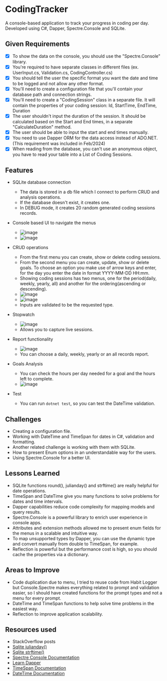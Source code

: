 
# CodingTracker

A console-based application to track your progress in coding per day. Developed
using C#, Dapper, Spectre.Console and SQLite.

## Given Requirements

- [x] To show the data on the console, you should use the "Spectre.Console" library.
- [x] You're required to have separate classes in different files (ex. UserInput.cs,
Validation.cs, CodingController.cs)
- [x] You should tell the user the specific format you want the date and time to be logged
and not allow any other format.
- [x] You'll need to create a configuration file that you'll contain your database path
and connection strings.
- [x] You'll need to create a "CodingSession" class in a separate file. It will contain
the properties of your coding session: Id, StartTime, EndTime, Duration
- [x] The user shouldn't input the duration of the session. It should be calculated based
on the Start and End times, in a separate "CalculateDuration" method.
- [x] The user should be able to input the start and end times manually.
- [x] You need to use Dapper ORM for the data access instead of ADO.NET. (This requirement
was included in Feb/2024)
- [x] When reading from the database, you can't use an anonymous object, you have to read
your table into a List of Coding Sessions.

## Features

- SQLite database connection
  - The data is stored in a db file which I connect to perform CRUD and analysis operations.
  - If the database doesn't exist, it creates one.
  - In DEBUG mode, it creates 20 random generated coding sessions records.

- Console based UI to navigate the menus

  - ![image](https://github.com/user-attachments/assets/328be0a0-b766-44f9-9a85-1bfd9ca399a5)
  - ![image](https://github.com/user-attachments/assets/12d74f11-e870-41f9-bcab-c5c9a52fc6a4)

- CRUD operations

  - From the first menu you can create, show or delete coding sessions.
  - From the second menu you can create, update, show or delete goals. To choose an option you make use of arrow keys and enter, for the day you enter the date in format YYYY-MM-DD HH:mm.
  - Showing coding sessions has two menus, one for the period(daily, weekly, yearly, all) and another for the ordering(ascending or descending).
  - ![image](https://github.com/user-attachments/assets/8fada7ff-160c-4c64-9eed-7acb3ec2a860)
  - ![image](https://github.com/user-attachments/assets/3a50c2aa-271c-4714-a109-4e1d3c74f8d9)
  - Inputs are validated to be the requested type.

- Stopwatch

  - ![image](https://github.com/user-attachments/assets/9fa0b6b5-c6db-4386-9ad1-8e877d3b1583)
  - Allows you to capture live sessions.

- Report functionality

  - ![image](https://github.com/user-attachments/assets/12434efd-2723-4035-bca6-392e7d021729)
  - You can choose a daily, weekly, yearly or an all records report.

- Goals Analysis

  - You can check the hours per day needed for a goal and the hours left to complete.
  - ![image](https://github.com/user-attachments/assets/7bfea428-f369-4ec6-ae09-4dd45c66cac0)

- Test

  - You can run `dotnet test`, so you can test the DateTime validation.

## Challenges

- Creating a configuration file.
- Working with DateTime and TimeSpan for dates in C#, validation and formatting.
- Another related challenge is working with them with SQLite.
- How to present Enum options in an understandable way for the users.
- Using Spectre.Console for a better UI.

## Lessons Learned

- SQLite functions round(), julianday() and strftime() are really helpful
for date operations.
- TimeSpan and DateTime give you many functions to solve problems for dates
and time intervals.
- Dapper capabilities reduce code complexity for mapping models and query
results.
- Spectre.Console is a powerful library to enrich user experience in console
apps.
- Attributes and extension methods allowed me to present enum fields for the
menus in a scalable and intuitive way.
- To map unsupported types by Dapper, you can use the dynamic type and convert
manually from double to TimeSpan, for example.
- Reflection is powerful but the performance cost is high, so you should cache
the properties via a dictionary.

## Areas to Improve

- Code duplication due to menu, I tried to reuse code from Habit Logger but Console.Spectre makes everything related to prompt and validation easier, so I should have created functions for the prompt types and not a menu for every prompt.
- DateTime and TimeSpan functions to help solve time problems in the easiest way.
- Reflection to improve application scalability.

## Resources used

 - StackOverflow posts
 - [Sqlite julianday()](https://www.sqlitetutorial.net/sqlite-date-functions/sqlite-julianday-function/)
 - [Sqlite strftime()](https://www.sqlitetutorial.net/sqlite-date-functions/sqlite-julianday-function/)
 - [Spectre Console Documentation](https://www.sqlitetutorial.net/sqlite-date-functions/sqlite-julianday-function/)
 - [Learn Dapper](https://www.learndapper.com/)
 - [TimeSpan Documentation](https://learn.microsoft.com/en-us/dotnet/api/system.timespan?view=net-8.0)
 - [DateTime Documentation](https://learn.microsoft.com/en-us/dotnet/api/system.datetime?view=net-8.0)